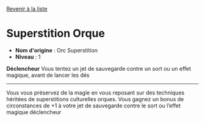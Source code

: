 [Revenir à la liste](..)

# Superstition Orque

 * **Nom d'origine** : Orc Superstition
 * **Niveau** : 1


<p><strong>Déclencheur</strong> Vous tentez un jet de sauvegarde contre un sort ou un effet magique, avant de lancer les dés</p>
<hr>
<p>Vous vous préservez de la magie en vous reposant sur des techniques héritées de superstitions culturelles orques. Vous gagnez un bonus de circonstances de +1 à votre jet de sauvegarde contre le sort ou l’effet magique déclencheur</p>
